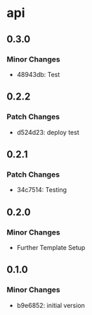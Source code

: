 # api

## 0.3.0

### Minor Changes

- 48943db: Test

## 0.2.2

### Patch Changes

- d524d23: deploy test

## 0.2.1

### Patch Changes

- 34c7514: Testing

## 0.2.0

### Minor Changes

- Further Template Setup

## 0.1.0

### Minor Changes

- b9e6852: initial version
